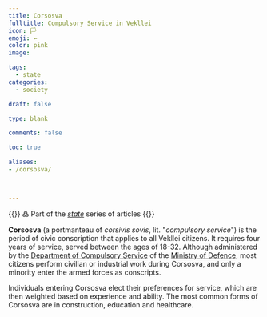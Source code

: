```yaml
---
title: Corsosva
fulltitle: Compulsory Service in Vekllei
icon: 🏳️
emoji: ←
color: pink
image:

tags:
  - state
categories:
  - society

draft: false

type: blank

comments: false

toc: true

aliases:
- /corsosva/



---
```

{{<note>}}
߷ Part of the *[state](/state/)* series of articles
{{</note>}}

**Corsosva** (a portmanteau of *corsivis sovis*, lit. "*compulsory service*") is the period of civic conscription that applies to all Vekllei citizens. It requires four years of service, served between the ages of 18-32. Although administered by the [Department of Compulsory Service](/factbook/society/state/government/interior/defence/#department-of-compulsory-service) of the [Ministry of Defence](/ministry-of-defence/), most citizens perform civilian or industrial work during Corsosva, and only a minority enter the armed forces as conscripts.

Individuals entering Corsosva elect their preferences for service, which are then weighted based on experience and ability. The most common forms of Corsosva are in construction, education and healthcare.
